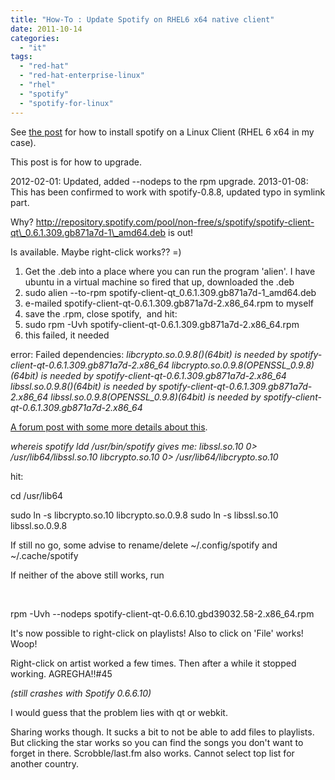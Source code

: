 ```yaml
---
title: "How-To : Update Spotify on RHEL6 x64 native client"
date: 2011-10-14
categories: 
  - "it"
tags: 
  - "red-hat"
  - "red-hat-enterprise-linux"
  - "rhel"
  - "spotify"
  - "spotify-for-linux"
---
```


See [the post](http://www.guldmyr.com/blog/how-to-install-spotify-on-rhel6-x64-native-client/ "how-to-install-spotify-on-rhel6-x64-native-client/") for how to install spotify on a Linux Client (RHEL 6 x64 in my case).

This post is for how to upgrade.

2012-02-01: Updated, added --nodeps to the rpm upgrade. 2013-01-08: This has been confirmed to work with spotify-0.8.8, updated typo in symlink part.

Why? http://repository.spotify.com/pool/non-free/s/spotify/spotify-client-qt\_0.6.1.309.gb871a7d-1\_amd64.deb is out!

Is available. Maybe right-click works?? =)

1. Get the .deb into a place where you can run the program 'alien'. I have ubuntu in a virtual machine so fired that up, downloaded the .deb
2. sudo alien --to-rpm spotify-client-qt\_0.6.1.309.gb871a7d-1\_amd64.deb
3. e-mailed spotify-client-qt-0.6.1.309.gb871a7d-2.x86\_64.rpm to myself
4. save the .rpm, close spotify,  and hit:
5. sudo rpm -Uvh spotify-client-qt-0.6.1.309.gb871a7d-2.x86\_64.rpm
6. this failed, it needed

error: Failed dependencies: _libcrypto.so.0.9.8()(64bit) is needed by spotify-client-qt-0.6.1.309.gb871a7d-2.x86\_64 libcrypto.so.0.9.8(OPENSSL\_0.9.8)(64bit) is needed by spotify-client-qt-0.6.1.309.gb871a7d-2.x86\_64 libssl.so.0.9.8()(64bit) is needed by spotify-client-qt-0.6.1.309.gb871a7d-2.x86\_64 libssl.so.0.9.8(OPENSSL\_0.9.8)(64bit) is needed by spotify-client-qt-0.6.1.309.gb871a7d-2.x86\_64_

[A forum post with some more details about this](http://forums.fedoraforum.org/showthread.php?t=270230 "on fedoraforum.org").

_whereis spotify ldd /usr/bin/spotify gives me: libssl.so.10 0> /usr/lib64/libssl.so.10 libcrypto.so.10 0> /usr/lib64/libcrypto.so.10_

hit:

cd /usr/lib64 

sudo ln -s libcrypto.so.10 libcrypto.so.0.9.8 sudo ln -s libssl.so.10 libssl.so.0.9.8

If still no go, some advise to rename/delete ~/.config/spotify and ~/.cache/spotify

If neither of the above still works, run

 

rpm -Uvh --nodeps spotify-client-qt-0.6.6.10.gbd39032.58-2.x86\_64.rpm

It's now possible to right-click on playlists! Also to click on 'File' works! Woop!

Right-click on artist worked a few times. Then after a while it stopped working. AGREGHA!!#45

_(still crashes with Spotify 0.6.6.10)_

I would guess that the problem lies with qt or webkit.

Sharing works though. It sucks a bit to not be able to add files to playlists. But clicking the star works so you can find the songs you don't want to forget in there. Scrobble/last.fm also works. Cannot select top list for another country.
